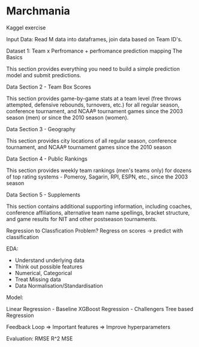 # Marchmania

Kaggel exercise

Input Data:
Read M data into dataframes, join data based on Team ID's.

Dataset 1: Team x Perfromance + perfromance prediction mapping
The Basics

This section provides everything you need to build a simple prediction model and submit predictions.

Data Section 2 - Team Box Scores

This section provides game-by-game stats at a team level (free throws attempted, defensive rebounds, turnovers, etc.) for all regular season, conference tournament, and NCAA® tournament games since the 2003 season (men) or since the 2010 season (women).

Data Section 3 - Geography

This section provides city locations of all regular season, conference tournament, and NCAA® tournament games since the 2010 season

Data Section 4 - Public Rankings

This section provides weekly team rankings (men's teams only) for dozens of top rating systems - Pomeroy, Sagarin, RPI, ESPN, etc., since the 2003 season

Data Section 5 - Supplements

This section contains additional supporting information, including coaches, conference affiliations, alternative team name spellings, bracket structure, and game results for NIT and other postseason tournaments.

Regression to Classfication Problem?
Regress on scores -> predict with classification

EDA:

- Understand underlying data
- Think out possible features
- Numerical, Categorical
- Treat Missing data
- Data Normalisation/Standardisation

Model:

Linear Regression - Baseline
XGBoost Regression - Challengers
Tree based Regression

Feedback Loop => Important features => Improve hyperparameters

Evaluation:
RMSE
R^2
MSE
